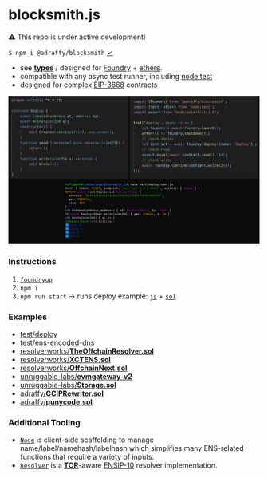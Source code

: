 # blocksmith.js

⚠️ This repo is under active development!

`$ npm i @adraffy/blocksmith` [&check;](https://www.npmjs.com/package/@adraffy/blocksmith)

* see [**types**](./dist/index.d.ts) / designed for [Foundry](https://github.com/foundry-rs/foundry) + [ethers](https://github.com/ethers-io/ethers.js).
* compatible with any async test runner, including [node:test](https://nodejs.org/api/test.html)
* designed for complex [EIP-3668](https://eips.ethereum.org/EIPS/eip-3668) contracts

![Screenshot](./test/deploy/screenshot.png)

### Instructions

1. [`foundryup`](https://book.getfoundry.sh/getting-started/installation)
1. `npm i`
1. `npm run start` &rarr; runs deploy example: [`js`](./test/deploy/test.js) + [`sol`](./test/Deploy.sol)

### Examples

* [test/deploy](./test/deploy/)
* [test/ens-encoded-dns](./test/ens-encoded-dns/)
* [resolverworks/**TheOffchainResolver.sol**](https://github.com/resolverworks/TheOffchainResolver.sol/blob/main/test/test.js)
* [resolverworks/**XCTENS.sol**](https://github.com/resolverworks/XCTENS.sol/blob/main/test/test.js)
* [resolverworks/**OffchainNext.sol**](https://github.com/resolverworks/OffchainNext.sol/blob/main/test/test.js)
* [unruggable-labs/**evmgateway-v2**](https://github.com/unruggable-labs/evmgateway-v2/tree/main/v2)
* [unruggable-labs/**Storage.sol**](https://github.com/unruggable-labs/Storage.sol)
* [adraffy/**CCIPRewriter.sol**](https://github.com/adraffy/CCIPRewriter.sol)
* [adraffy/**punycode.sol**](https://github.com/adraffy/punycode.sol)

### Additional Tooling

* [`Node`](./src/Node.js) is client-side scaffolding to manage name/label/namehash/labelhash which simplifies many ENS-related functions that require a variety of inputs.
* [`Resolver`](./src/Resolver.js) is a [**TOR**](https://github.com/resolverworks/TheOffchainResolver.sol)-aware [ENSIP-10](https://docs.ens.domains/ensip/10) resolver implementation.

